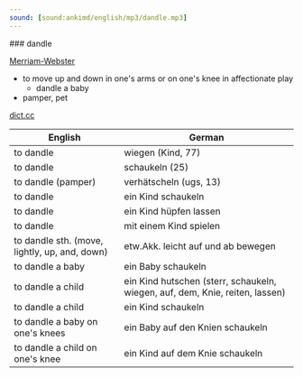 ```yaml
---
sound: [sound:ankimd/english/mp3/dandle.mp3]
---
```


\### dandle

[Merriam-Webster](https://www.merriam-webster.com/dictionary/dandle)

- to move up and down in one's arms or on one's knee in affectionate play
    - dandle a baby
- pamper, pet

[dict.cc](https://www.dict.cc/dandle)

| English        | German       |
| -------------- | ------------ |
| to dandle | wiegen (Kind, 77) |
| to dandle | schaukeln (25) |
| to dandle (pamper) | verhätscheln (ugs, 13) |
| to dandle | ein Kind schaukeln |
| to dandle | ein Kind hüpfen lassen |
| to dandle | mit einem Kind spielen |
| to dandle sth. (move, lightly, up, and, down) | etw.Akk. leicht auf und ab bewegen |
| to dandle a baby | ein Baby schaukeln |
| to dandle a child | ein Kind hutschen (sterr, schaukeln, wiegen, auf, dem, Knie, reiten, lassen) |
| to dandle a child | ein Kind schaukeln |
| to dandle a baby on one's knees | ein Baby auf den Knien schaukeln |
| to dandle a child on one's knee | ein Kind auf dem Knie schaukeln |
